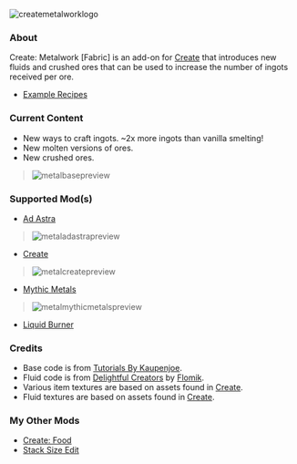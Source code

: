 ![createmetalworklogo](https://github.com/AverageAnime/create-metalwork/assets/150550990/aa815da5-ab74-4ad2-899c-3815b375ebf5)

### **About**
Create: Metalwork [Fabric] is an add-on for [Create](https://www.curseforge.com/minecraft/mc-mods/create-fabric) that introduces new fluids and crushed ores that can be used to increase the number of ingots received per ore.

* [Example Recipes](https://github.com/AverageAnime/create-metalwork/wiki/Recipes)

### **Current Content**
* New ways to craft ingots. ~2x more ingots than vanilla smelting!
* New molten versions of ores.
* New crushed ores.
> ![metalbasepreview](https://github.com/AverageAnime/create-metalwork/assets/150550990/c8ea60ce-257a-438d-a330-de460ac15cd3)

### **Supported Mod(s)**
* [Ad Astra](https://www.curseforge.com/minecraft/mc-mods/ad-astra)

> ![metaladastrapreview](https://github.com/AverageAnime/create-metalwork/assets/150550990/850c2e12-0717-472b-8854-2dc9d86b4ddb)
* [Create](https://www.curseforge.com/minecraft/mc-mods/create-fabric)

> ![metalcreatepreview](https://github.com/AverageAnime/create-metalwork/assets/150550990/adad12ce-7e48-478f-b6fd-3ceeb0fc2f85)
* [Mythic Metals](https://www.curseforge.com/minecraft/mc-mods/mythicmetals)

> ![metalmythicmetalspreview](https://github.com/AverageAnime/create-metalwork/assets/150550990/c859d2ce-faf4-45e2-acf8-a94b9cd71142)
* [Liquid Burner](https://www.curseforge.com/minecraft/mc-mods/liquid-burner)

### **Credits**
* Base code is from [Tutorials By Kaupenjoe](https://github.com/Tutorials-By-Kaupenjoe/Fabric-Tutorial-1.20.X).
* Fluid code is from [Delightful Creators](https://www.curseforge.com/minecraft/mc-mods/delightful-creators-fabric) by [Flomik](https://www.curseforge.com/members/flomik).
* Various item textures are based on assets found in [Create](https://www.curseforge.com/minecraft/mc-mods/create-fabric).
* Fluid textures are based on assets found in [Create](https://www.curseforge.com/minecraft/mc-mods/create-fabric).

### **My Other Mods**
* [Create: Food](https://www.curseforge.com/minecraft/mc-mods/create-food-fabric)
* [Stack Size Edit](https://www.curseforge.com/minecraft/mc-mods/stack-size-edit-fabric)